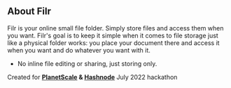 
## About Filr

Filr is your online small file folder. Simply store files and access them when you want.
Filr's goal is to keep it simple when it comes to file storage just like a physical folder works: you place your document there and access it when you want and do whatever you want with it.
* No inline file editing or sharing, just storing only.

<span>Created for <strong><a href="https://planetscale.com/?utm_source=hashnode&utm_medium=hackathon&utm_campaign=announcement_article" target="_blank">PlanetScale</a> & 
        <a href="https://hashnode.com/?source=planetscale_hackathon_announcement" target="_blank">Hashnode</a></strong> July 2022 hackathon</span>
